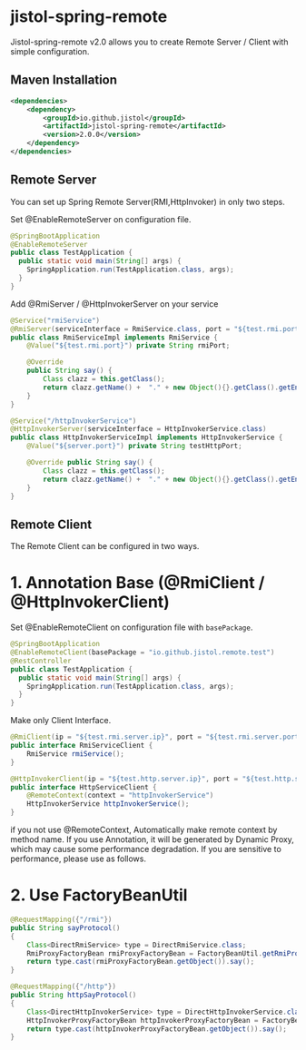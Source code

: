 # jistol-spring-remote

Jistol-spring-remote v2.0 allows you to create Remote Server / Client with simple configuration.

Maven Installation
----
```xml
<dependencies>
    <dependency>
        <groupId>io.github.jistol</groupId>
        <artifactId>jistol-spring-remote</artifactId>
        <version>2.0.0</version>
    </dependency>
</dependencies>
```

Remote Server
----

You can set up Spring Remote Server(RMI,HttpInvoker) in only two steps.

Set @EnableRemoteServer on configuration file.

```java
@SpringBootApplication
@EnableRemoteServer
public class TestApplication {
  public static void main(String[] args) {
    SpringApplication.run(TestApplication.class, args);
  }
}
```

Add @RmiServer / @HttpInvokerServer on your service

```java
@Service("rmiService")
@RmiServer(serviceInterface = RmiService.class, port = "${test.rmi.port}")
public class RmiServiceImpl implements RmiService {
    @Value("${test.rmi.port}") private String rmiPort;

    @Override
    public String say() {
        Class clazz = this.getClass();
        return clazz.getName() +  "." + new Object(){}.getClass().getEnclosingMethod().getName() + ", rmiPort :" + rmiPort;
    }
}

@Service("/httpInvokerService")
@HttpInvokerServer(serviceInterface = HttpInvokerService.class)
public class HttpInvokerServiceImpl implements HttpInvokerService {
    @Value("${server.port}") private String testHttpPort;

    @Override public String say() {
        Class clazz = this.getClass();
        return clazz.getName() +  "." + new Object(){}.getClass().getEnclosingMethod().getName() + ", httpPort :" + testHttpPort;
    }
}
```

Remote Client
----

The Remote Client can be configured in two ways.

# 1. Annotation Base (@RmiClient / @HttpInvokerClient) #

Set @EnableRemoteClient  on configuration file with `basePackage`.

```java
@SpringBootApplication
@EnableRemoteClient(basePackage = "io.github.jistol.remote.test")
@RestController
public class TestApplication {
  public static void main(String[] args) {
    SpringApplication.run(TestApplication.class, args);
  }
}
```

Make only Client Interface.

```java
@RmiClient(ip = "${test.rmi.server.ip}", port = "${test.rmi.server.port}")
public interface RmiServiceClient {
    RmiService rmiService();
}

@HttpInvokerClient(ip = "${test.http.server.ip}", port = "${test.http.server.port}")
public interface HttpServiceClient {
    @RemoteContext(context = "httpInvokerService")
    HttpInvokerService httpInvokerService();
}
```

if you not use @RemoteContext, Automatically make remote context by method name.
If you use Annotation, it will be generated by Dynamic Proxy, which may cause some performance degradation. If you are sensitive to performance, please use as follows.

# 2. Use FactoryBeanUtil #

```java
@RequestMapping({"/rmi"})
public String sayProtocol()
{
    Class<DirectRmiService> type = DirectRmiService.class;
    RmiProxyFactoryBean rmiProxyFactoryBean = FactoryBeanUtil.getRmiProxyFactoryBean("rmi://" + rmiIp + ":" + rmiPort + "/directRmiService", type);
    return type.cast(rmiProxyFactoryBean.getObject()).say();
}

@RequestMapping({"/http"})
public String httpSayProtocol()
{
    Class<DirectHttpInvokerService> type = DirectHttpInvokerService.class;
    HttpInvokerProxyFactoryBean httpInvokerProxyFactoryBean = FactoryBeanUtil.getHttpInvokerProxyFactoryBean("http://" + httpIp + ":" + httpPort + "/directHttpInvokerService", type);
    return type.cast(httpInvokerProxyFactoryBean.getObject()).say();
}
```



